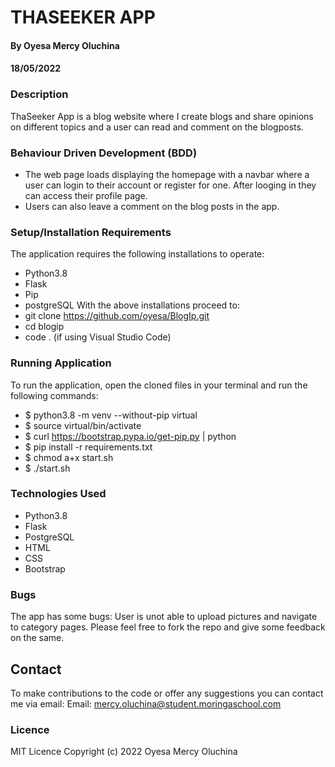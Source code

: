 # THASEEKER APP
#### By Oyesa Mercy Oluchina
#### 18/05/2022

### Description
ThaSeeker App is a blog website where I create blogs and share opinions on different topics and a user can read and comment on the blogposts.   

### Behaviour Driven Development (BDD)
* The web page loads displaying the homepage with a navbar where a user can login to their account or register for one. After looging in they can access their profile page.
* Users can also leave a comment on the blog posts in the app.

### Setup/Installation Requirements
The application requires the following installations to operate:
* Python3.8
* Flask 
* Pip 
* postgreSQL
With the above installations proceed to:
* git clone https://github.com/oyesa/BlogIp.git
* cd blogip
* code . (if using Visual Studio Code) 

### Running Application
To run the application, open the cloned files in your terminal and run the following commands:
* $ python3.8 -m venv --without-pip virtual
* $ source virtual/bin/activate
* $ curl https://bootstrap.pypa.io/get-pip.py | python
* $ pip install -r requirements.txt
* $ chmod a+x start.sh
* $ ./start.sh

### Technologies Used
* Python3.8
* Flask
* PostgreSQL
* HTML
* CSS
* Bootstrap

### Bugs
The app has some bugs: User is unot able to upload pictures and navigate to category pages. Please feel free to fork the repo and give some feedback on the same.

## Contact
To make contributions to the code or offer any suggestions you can contact me via email:
  Email: mercy.oluchina@student.moringaschool.com

### Licence
 MIT Licence
 Copyright (c) 2022 Oyesa Mercy Oluchina